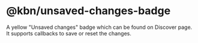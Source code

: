 # @kbn/unsaved-changes-badge

A yellow "Unsaved changes" badge which can be found on Discover page.
It supports callbacks to save or reset the changes.
